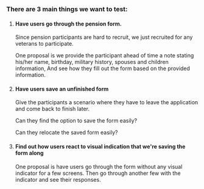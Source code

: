 ### There are 3 main things we want to test:

1. #### Have users go through the pension form. 

   Since pension participants are hard to recruit, we just recruited for any veterans to participate.

   One proposal is we provide the participant ahead of time a note stating his/her name, birthday, military history, spouses and children information, And see how they fill out the form based on the provided information.

2. #### Have users save an unfinished form

   Give the participants a scenario where they have to leave the application and come back to finish later.

   Can they find the option to save the form easily?

   Can they relocate the saved form easily?

3. #### Find out how users react to visual indication that we're saving the form along

   One proposal is have users go through the form without any visual indicator for a few screens. Then go through another few with the indicator and see their responses. 
